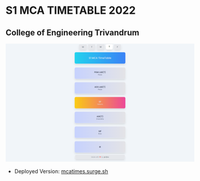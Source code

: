 # S1 MCA TIMETABLE 2022

## College of Engineering Trivandrum

![](previews/preview_1.png)

- Deployed Version: [mcatimes.surge.sh](https://mcatimes.surge.sh)
